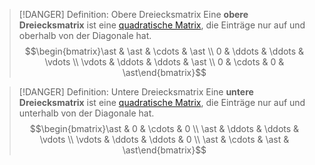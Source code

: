 > [!DANGER] Definition: Obere Dreiecksmatrix
> Eine **obere Dreiecksmatrix** ist eine [quadratische Matrix](Quadratische%20Matrix.md), die Einträge nur auf und oberhalb von der Diagonale hat.
> $$\begin{bmatrix}\ast & \ast & \cdots & \ast \\ 0 & \ddots & \ddots & \vdots \\ \vdots & \ddots & \ddots & \ast \\ 0 & \cdots & 0 &  \ast\end{bmatrix}$$

> [!DANGER] Definition: Untere Dreiecksmatrix
> Eine **untere Dreiecksmatrix** ist eine [quadratische Matrix](Quadratische%20Matrix.md), die Einträge nur auf und unterhalb von der Diagonale hat.
> $$\begin{bmatrix}\ast & 0 & \cdots & 0 \\ \ast & \ddots & \ddots & \vdots \\ \vdots & \ddots & \ddots & 0 \\ \ast & \cdots & \ast &  \ast\end{bmatrix}$$